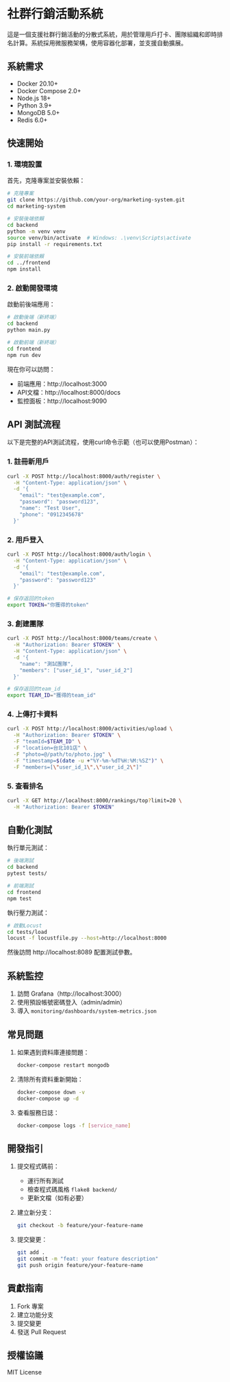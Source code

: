 # 社群行銷活動系統

這是一個支援社群行銷活動的分散式系統，用於管理用戶打卡、團隊組織和即時排名計算。系統採用微服務架構，使用容器化部署，並支援自動擴展。

## 系統需求

- Docker 20.10+
- Docker Compose 2.0+
- Node.js 18+
- Python 3.9+
- MongoDB 5.0+
- Redis 6.0+

## 快速開始

### 1. 環境設置

首先，克隆專案並安裝依賴：

```bash
# 克隆專案
git clone https://github.com/your-org/marketing-system.git
cd marketing-system

# 安裝後端依賴
cd backend
python -m venv venv
source venv/bin/activate  # Windows: .\venv\Scripts\activate
pip install -r requirements.txt

# 安裝前端依賴
cd ../frontend
npm install
```

### 2. 啟動開發環境


啟動前後端應用：

```bash
# 啟動後端（新終端）
cd backend
python main.py

# 啟動前端（新終端）
cd frontend
npm run dev
```

現在你可以訪問：
- 前端應用：http://localhost:3000
- API文檔：http://localhost:8000/docs
- 監控面板：http://localhost:9090

## API 測試流程

以下是完整的API測試流程，使用curl命令示範（也可以使用Postman）：

### 1. 註冊新用戶

```bash
curl -X POST http://localhost:8000/auth/register \
  -H "Content-Type: application/json" \
  -d '{
    "email": "test@example.com",
    "password": "password123",
    "name": "Test User",
    "phone": "0912345678"
  }'
```

### 2. 用戶登入

```bash
curl -X POST http://localhost:8000/auth/login \
  -H "Content-Type: application/json" \
  -d '{
    "email": "test@example.com",
    "password": "password123"
  }'

# 保存返回的token
export TOKEN="你獲得的token"
```

### 3. 創建團隊

```bash
curl -X POST http://localhost:8000/teams/create \
  -H "Authorization: Bearer $TOKEN" \
  -H "Content-Type: application/json" \
  -d '{
    "name": "測試團隊",
    "members": ["user_id_1", "user_id_2"]
  }'

# 保存返回的team_id
export TEAM_ID="獲得的team_id"
```

### 4. 上傳打卡資料

```bash
curl -X POST http://localhost:8000/activities/upload \
  -H "Authorization: Bearer $TOKEN" \
  -F "teamId=$TEAM_ID" \
  -F "location=台北101店" \
  -F "photo=@/path/to/photo.jpg" \
  -F "timestamp=$(date -u +"%Y-%m-%dT%H:%M:%SZ")" \
  -F "members=[\"user_id_1\",\"user_id_2\"]"
```

### 5. 查看排名

```bash
curl -X GET http://localhost:8000/rankings/top?limit=20 \
  -H "Authorization: Bearer $TOKEN"
```

## 自動化測試

執行單元測試：

```bash
# 後端測試
cd backend
pytest tests/

# 前端測試
cd frontend
npm test
```

執行壓力測試：

```bash
# 啟動Locust
cd tests/load
locust -f locustfile.py --host=http://localhost:8000
```

然後訪問 http://localhost:8089 配置測試參數。

## 系統監控

1. 訪問 Grafana（http://localhost:3000）
2. 使用預設帳號密碼登入（admin/admin）
3. 導入 `monitoring/dashboards/system-metrics.json` 

## 常見問題

1. 如果遇到資料庫連接問題：
   ```bash
   docker-compose restart mongodb
   ```

2. 清除所有資料重新開始：
   ```bash
   docker-compose down -v
   docker-compose up -d
   ```

3. 查看服務日誌：
   ```bash
   docker-compose logs -f [service_name]
   ```

## 開發指引

1. 提交程式碼前：
   - 運行所有測試
   - 檢查程式碼風格 `flake8 backend/`
   - 更新文檔（如有必要）

2. 建立新分支：
   ```bash
   git checkout -b feature/your-feature-name
   ```

3. 提交變更：
   ```bash
   git add .
   git commit -m "feat: your feature description"
   git push origin feature/your-feature-name
   ```

## 貢獻指南

1. Fork 專案
2. 建立功能分支
3. 提交變更
4. 發送 Pull Request

## 授權協議

MIT License
